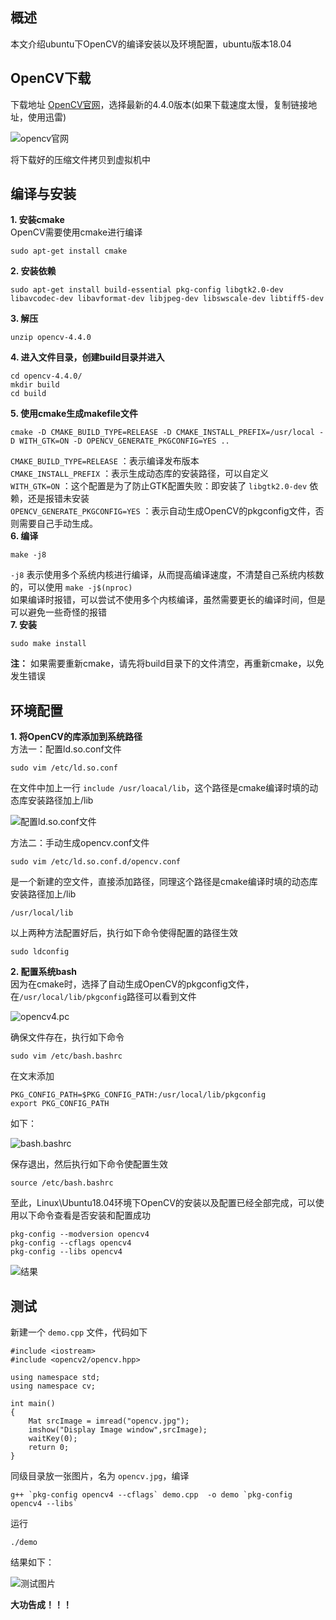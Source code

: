 ## 概述
本文介绍ubuntu下OpenCV的编译安装以及环境配置，ubuntu版本18.04

## OpenCV下载
下载地址 [OpenCV官网](https://opencv.org/releases/)，选择最新的4.4.0版本(如果下载速度太慢，复制链接地址，使用迅雷)  

![opencv官网](https://upload-images.jianshu.io/upload_images/22192996-e9ecdc9482e98061.png?imageMogr2/auto-orient/strip%7CimageView2/2/w/1240)  

将下载好的压缩文件拷贝到虚拟机中  
##  编译与安装
**1. 安装cmake**  
OpenCV需要使用cmake进行编译  
```
sudo apt-get install cmake
```
**2. 安装依赖**  
```
sudo apt-get install build-essential pkg-config libgtk2.0-dev libavcodec-dev libavformat-dev libjpeg-dev libswscale-dev libtiff5-dev
```
**3. 解压**  
```
unzip opencv-4.4.0
```
**4. 进入文件目录，创建build目录并进入**  
```
cd opencv-4.4.0/
mkdir build
cd build
```
**5. 使用cmake生成makefile文件**  
```
cmake -D CMAKE_BUILD_TYPE=RELEASE -D CMAKE_INSTALL_PREFIX=/usr/local -D WITH_GTK=ON -D OPENCV_GENERATE_PKGCONFIG=YES ..
```
`CMAKE_BUILD_TYPE=RELEASE` ：表示编译发布版本  
`CMAKE_INSTALL_PREFIX` ：表示生成动态库的安装路径，可以自定义  
`WITH_GTK=ON` ：这个配置是为了防止GTK配置失败：即安装了 `libgtk2.0-dev` 依赖，还是报错未安装  
`OPENCV_GENERATE_PKGCONFIG=YES` ：表示自动生成OpenCV的pkgconfig文件，否则需要自己手动生成。  
**6. 编译**  
```
make -j8
```
`-j8` 表示使用多个系统内核进行编译，从而提高编译速度，不清楚自己系统内核数的，可以使用 `make -j$(nproc)`  
如果编译时报错，可以尝试不使用多个内核编译，虽然需要更长的编译时间，但是可以避免一些奇怪的报错  
**7. 安装**  
```
sudo make install
```
**注：** 如果需要重新cmake，请先将build目录下的文件清空，再重新cmake，以免发生错误

## 环境配置
**1. 将OpenCV的库添加到系统路径**  
方法一：配置ld.so.conf文件
```
sudo vim /etc/ld.so.conf
```
在文件中加上一行 `include /usr/loacal/lib`，这个路径是cmake编译时填的动态库安装路径加上/lib

![配置ld.so.conf文件](https://upload-images.jianshu.io/upload_images/22192996-ef4258f9973ec97b.png?imageMogr2/auto-orient/strip%7CimageView2/2/w/1240)

方法二：手动生成opencv.conf文件
```
sudo vim /etc/ld.so.conf.d/opencv.conf
```
是一个新建的空文件，直接添加路径，同理这个路径是cmake编译时填的动态库安装路径加上/lib
```
/usr/local/lib
```
以上两种方法配置好后，执行如下命令使得配置的路径生效
```
sudo ldconfig
```
**2. 配置系统bash**  
因为在cmake时，选择了自动生成OpenCV的pkgconfig文件，在`/usr/local/lib/pkgconfig`路径可以看到文件  

![opencv4.pc](https://upload-images.jianshu.io/upload_images/22192996-6fda6826fd18e64a.png?imageMogr2/auto-orient/strip%7CimageView2/2/w/1240)

确保文件存在，执行如下命令
```
sudo vim /etc/bash.bashrc
```
在文末添加
```
PKG_CONFIG_PATH=$PKG_CONFIG_PATH:/usr/local/lib/pkgconfig
export PKG_CONFIG_PATH
```
如下：

![bash.bashrc](https://upload-images.jianshu.io/upload_images/22192996-4fde1ccde9a6e7e8.png?imageMogr2/auto-orient/strip%7CimageView2/2/w/1240)

保存退出，然后执行如下命令使配置生效
```
source /etc/bash.bashrc
```
至此，Linux\Ubuntu18.04环境下OpenCV的安装以及配置已经全部完成，可以使用以下命令查看是否安装和配置成功
```
pkg-config --modversion opencv4
pkg-config --cflags opencv4
pkg-config --libs opencv4
```
![结果](https://upload-images.jianshu.io/upload_images/22192996-073398fd20136fbd.png?imageMogr2/auto-orient/strip%7CimageView2/2/w/1240)

## 测试
新建一个 `demo.cpp` 文件，代码如下
```
#include <iostream>
#include <opencv2/opencv.hpp>
 
using namespace std;
using namespace cv;

int main()
{
	Mat srcImage = imread("opencv.jpg");
    imshow("Display Image window",srcImage);
	waitKey(0);
	return 0;
}
```
同级目录放一张图片，名为 `opencv.jpg`，编译
```
g++ `pkg-config opencv4 --cflags` demo.cpp  -o demo `pkg-config opencv4 --libs`
```
运行
```
./demo
```
结果如下：

![测试图片](https://upload-images.jianshu.io/upload_images/22192996-38c8e4a550b3476b.png?imageMogr2/auto-orient/strip%7CimageView2/2/w/1240)

**大功告成！！！**
